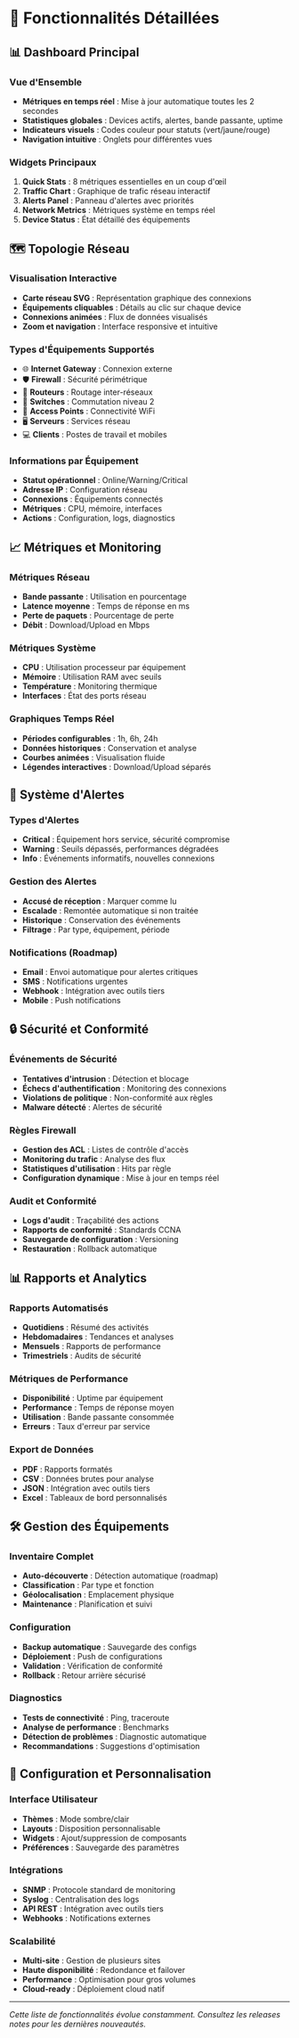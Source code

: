 # 🚀 Fonctionnalités Détaillées

## 📊 Dashboard Principal

### Vue d'Ensemble
- **Métriques en temps réel** : Mise à jour automatique toutes les 2 secondes
- **Statistiques globales** : Devices actifs, alertes, bande passante, uptime
- **Indicateurs visuels** : Codes couleur pour statuts (vert/jaune/rouge)
- **Navigation intuitive** : Onglets pour différentes vues

### Widgets Principaux
1. **Quick Stats** : 8 métriques essentielles en un coup d'œil
2. **Traffic Chart** : Graphique de trafic réseau interactif
3. **Alerts Panel** : Panneau d'alertes avec priorités
4. **Network Metrics** : Métriques système en temps réel
5. **Device Status** : État détaillé des équipements

## 🗺️ Topologie Réseau

### Visualisation Interactive
- **Carte réseau SVG** : Représentation graphique des connexions
- **Équipements cliquables** : Détails au clic sur chaque device
- **Connexions animées** : Flux de données visualisés
- **Zoom et navigation** : Interface responsive et intuitive

### Types d'Équipements Supportés
- 🌐 **Internet Gateway** : Connexion externe
- 🛡️ **Firewall** : Sécurité périmétrique
- 🔀 **Routeurs** : Routage inter-réseaux
- 🔌 **Switches** : Commutation niveau 2
- 📶 **Access Points** : Connectivité WiFi
- 🖥️ **Serveurs** : Services réseau
- 💻 **Clients** : Postes de travail et mobiles

### Informations par Équipement
- **Statut opérationnel** : Online/Warning/Critical
- **Adresse IP** : Configuration réseau
- **Connexions** : Équipements connectés
- **Métriques** : CPU, mémoire, interfaces
- **Actions** : Configuration, logs, diagnostics

## 📈 Métriques et Monitoring

### Métriques Réseau
- **Bande passante** : Utilisation en pourcentage
- **Latence moyenne** : Temps de réponse en ms
- **Perte de paquets** : Pourcentage de perte
- **Débit** : Download/Upload en Mbps

### Métriques Système
- **CPU** : Utilisation processeur par équipement
- **Mémoire** : Utilisation RAM avec seuils
- **Température** : Monitoring thermique
- **Interfaces** : État des ports réseau

### Graphiques Temps Réel
- **Périodes configurables** : 1h, 6h, 24h
- **Données historiques** : Conservation et analyse
- **Courbes animées** : Visualisation fluide
- **Légendes interactives** : Download/Upload séparés

## 🚨 Système d'Alertes

### Types d'Alertes
- **Critical** : Équipement hors service, sécurité compromise
- **Warning** : Seuils dépassés, performances dégradées
- **Info** : Événements informatifs, nouvelles connexions

### Gestion des Alertes
- **Accusé de réception** : Marquer comme lu
- **Escalade** : Remontée automatique si non traitée
- **Historique** : Conservation des événements
- **Filtrage** : Par type, équipement, période

### Notifications (Roadmap)
- **Email** : Envoi automatique pour alertes critiques
- **SMS** : Notifications urgentes
- **Webhook** : Intégration avec outils tiers
- **Mobile** : Push notifications

## 🔒 Sécurité et Conformité

### Événements de Sécurité
- **Tentatives d'intrusion** : Détection et blocage
- **Échecs d'authentification** : Monitoring des connexions
- **Violations de politique** : Non-conformité aux règles
- **Malware détecté** : Alertes de sécurité

### Règles Firewall
- **Gestion des ACL** : Listes de contrôle d'accès
- **Monitoring du trafic** : Analyse des flux
- **Statistiques d'utilisation** : Hits par règle
- **Configuration dynamique** : Mise à jour en temps réel

### Audit et Conformité
- **Logs d'audit** : Traçabilité des actions
- **Rapports de conformité** : Standards CCNA
- **Sauvegarde de configuration** : Versioning
- **Restauration** : Rollback automatique

## 📊 Rapports et Analytics

### Rapports Automatisés
- **Quotidiens** : Résumé des activités
- **Hebdomadaires** : Tendances et analyses
- **Mensuels** : Rapports de performance
- **Trimestriels** : Audits de sécurité

### Métriques de Performance
- **Disponibilité** : Uptime par équipement
- **Performance** : Temps de réponse moyen
- **Utilisation** : Bande passante consommée
- **Erreurs** : Taux d'erreur par service

### Export de Données
- **PDF** : Rapports formatés
- **CSV** : Données brutes pour analyse
- **JSON** : Intégration avec outils tiers
- **Excel** : Tableaux de bord personnalisés

## 🛠️ Gestion des Équipements

### Inventaire Complet
- **Auto-découverte** : Détection automatique (roadmap)
- **Classification** : Par type et fonction
- **Géolocalisation** : Emplacement physique
- **Maintenance** : Planification et suivi

### Configuration
- **Backup automatique** : Sauvegarde des configs
- **Déploiement** : Push de configurations
- **Validation** : Vérification de conformité
- **Rollback** : Retour arrière sécurisé

### Diagnostics
- **Tests de connectivité** : Ping, traceroute
- **Analyse de performance** : Benchmarks
- **Détection de problèmes** : Diagnostic automatique
- **Recommandations** : Suggestions d'optimisation

## 🔧 Configuration et Personnalisation

### Interface Utilisateur
- **Thèmes** : Mode sombre/clair
- **Layouts** : Disposition personnalisable
- **Widgets** : Ajout/suppression de composants
- **Préférences** : Sauvegarde des paramètres

### Intégrations
- **SNMP** : Protocole standard de monitoring
- **Syslog** : Centralisation des logs
- **API REST** : Intégration avec outils tiers
- **Webhooks** : Notifications externes

### Scalabilité
- **Multi-site** : Gestion de plusieurs sites
- **Haute disponibilité** : Redondance et failover
- **Performance** : Optimisation pour gros volumes
- **Cloud-ready** : Déploiement cloud natif

---

*Cette liste de fonctionnalités évolue constamment. Consultez les releases notes pour les dernières nouveautés.*
